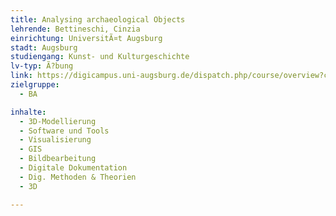 ```yaml
---
title: Analysing archaeological Objects
lehrende: Bettineschi, Cinzia
einrichtung: UniversitÃ¤t Augsburg
stadt: Augsburg
studiengang: Kunst- und Kulturgeschichte
lv-typ: Ã?bung
link: https://digicampus.uni-augsburg.de/dispatch.php/course/overview?cid=1a942d426ef951ec51362d5f9e31f42a
zielgruppe:
  - BA

inhalte:
  - 3D-Modellierung
  - Software und Tools
  - Visualisierung
  - GIS
  - Bildbearbeitung
  - Digitale Dokumentation
  - Dig. Methoden & Theorien
  - 3D

---
```

